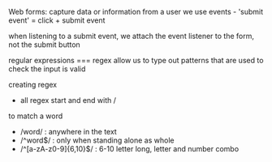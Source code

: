 Web forms: capture data or information from a user
we use events - 'submit event' = click + submit event

when listening to a submit event, we attach the event listener to the form, not the submit button

regular expressions === regex
allow us to type out patterns that are used to check the input is valid

creating regex

- all regex start and end with /  

to match a word

- /word/ : anywhere in the text
- /^word$/ : only when standing alone as whole
- /^[a-zA-z0-9]{6,10}$/ : 6-10 letter long, letter and number combo